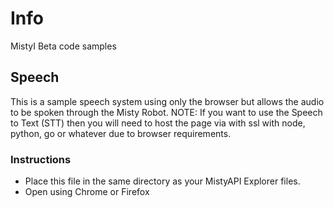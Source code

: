 
# Info

MistyI Beta code samples

## Speech
This is a sample speech system using only the browser but allows the audio to be spoken through the Misty Robot.
NOTE: If you want to use the Speech to Text (STT) then you will need to host the page via with ssl with node, python, go or whatever due to browser requirements.

### Instructions

* Place this file in the same directory as your MistyAPI Explorer files.
* Open using Chrome or Firefox 
